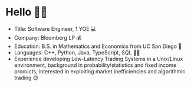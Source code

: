 # Hello 👋🏿
- Title: Software Engineer, 1 YOE 💻
- Company: Bloomberg LP 💰
- Education: B.S. in Mathematics and Economics from UC San Diego 🔱
- Languages: C++, Python, Java, TypeScript, SQL 👨‍💻
- Experience developing Low-Latency Trading Systems in a Unix/Linux environment, background in probability/statistics and fixed income products, interested in exploiting market inefficiencies and algorithmic trading 😊
